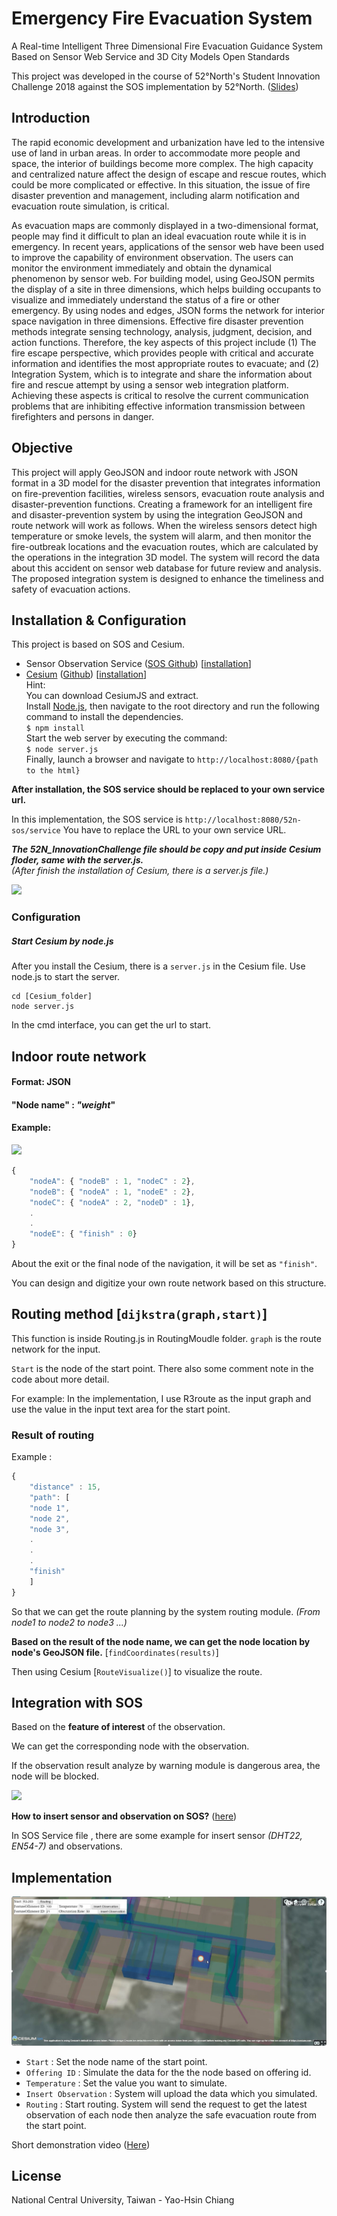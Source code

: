 # **Emergency Fire Evacuation System**

A Real-time Intelligent Three Dimensional Fire Evacuation Guidance System Based on Sensor Web Service and 3D City Models Open Standards

This project was developed in the course of 52°North's Student Innovation Challenge 2018 against the SOS implementation by 52°North. ([Slides](https://52north.org/wp-content/uploads/2018/09/GSW_Real-time-Fire-Management-System-Based-on-Sensor-Web-Services.pdf))



## Introduction

The rapid economic development and urbanization have led to the intensive use of land in urban areas. In order to accommodate more people and space, the interior of  buildings become more complex.   The high capacity and centralized nature affect the design of escape and rescue routes, which could be more complicated or effective. In this situation, the issue of fire disaster prevention and management, including alarm notification and evacuation route simulation, is critical.

As evacuation maps are commonly displayed in a two-dimensional format, people may find it difficult to plan an ideal evacuation route while it is in emergency. In recent years, applications of the sensor web have been used to improve the capability of environment observation. The users can monitor the environment immediately and obtain the dynamical phenomenon by sensor web. For building model, using GeoJSON permits the display of a site in three dimensions, which helps building occupants to visualize and immediately understand the status of a fire or other emergency. By using nodes and edges, JSON forms the network for interior space navigation in three dimensions. Effective fire disaster prevention methods integrate sensing technology, analysis, judgment, decision, and action functions. Therefore, the key aspects of this project include (1) The fire escape perspective, which provides people with critical and accurate information and identifies the most appropriate routes to evacuate; and (2) Integration System, which is to integrate and share the information about fire and rescue attempt by using a sensor web integration platform. Achieving these aspects is critical to resolve the current communication problems that are inhibiting effective information transmission between firefighters and persons in danger.

## Objective

This project will apply GeoJSON and indoor route network with JSON format in a 3D model for the disaster prevention that integrates information on fire-prevention facilities, wireless sensors, evacuation route analysis and disaster-prevention functions. Creating a framework for an intelligent fire and disaster-prevention system by using the integration GeoJSON and route network will work as follows. When the wireless sensors detect high temperature or smoke levels, the system will alarm, and then monitor the fire-outbreak locations and the evacuation routes, which are calculated by the operations in the integration 3D model. The system will record the data about this accident on sensor web database for future review and analysis. The proposed integration system is designed to enhance the timeliness and safety of evacuation actions.



## Installation & Configuration

This project is based on SOS and Cesium.

- Sensor Observation Service ([SOS Github](https://github.com/52north/SOS)) [[installation](https://wiki.52north.org/SensorWeb/SensorObservationServiceIVDocumentation#Installation)]
- [Cesium](https://cesiumjs.org/) ([Github](https://github.com/AnalyticalGraphicsInc/cesium)) [[installation](https://cesiumjs.org/downloads/)]<br>
  Hint:<br>
  You can download CesiumJS and extract.<br>
  Install [Node.js](https://nodejs.org/en/), then navigate to the root directory and run the following command to install the dependencies.<br>
  `$ npm install`<br>
  Start the web server by executing the command:<br>
  `$ node server.js`<br>
  Finally, launch a browser and navigate to `http://localhost:8080/{path to the html}`

**After installation, the SOS service should be replaced to your own service url.**

In this implementation, the SOS service is  `http://localhost:8080/52n-sos/service`
You have to replace the URL to your own service URL.

***The 52N_InnovationChallenge file should be copy and put inside Cesium floder, same with the server.js.*** <br>
*(After finish the installation of Cesium, there is a server.js file.)*



![](https://github.com/chsimon4/Emergency-Fire-Evacuation-System/blob/master/52N_InnovationChallenge/Cesium%20Configuration.JPG?raw=true)

### Configuration

##### **Start Cesium by node.js**

After you install the Cesium, there is a `server.js` in the Cesium file.
Use node.js to start the server. 

```
cd [Cesium_folder]
node server.js
```

In the cmd interface, you can get the url to start.

## Indoor route network

#### Format: JSON

#### **"Node name" : *"weight*"**

#### Example:

![](https://github.com/chsimon4/Emergency-Fire-Evacuation-System/blob/master/52N_InnovationChallenge/NodeExample.JPG?raw=true)

```javascript
{
	"nodeA": { "nodeB" : 1, "nodeC" : 2},
	"nodeB": { "nodeA" : 1, "nodeE" : 2},
	"nodeC": { "nodeA" : 2, "nodeD" : 1},
	.
	.
	"nodeE": { "finish" : 0}
}
```

About the exit or the final node of the navigation, it will be set as `"finish"`.

You can design and digitize your own route network based on this structure.

## Routing method [`dijkstra(graph,start)`]

This function is inside Routing.js in RoutingMoudle folder.
`graph` is the route network for the input.

`Start` is the node of the start point.
There also some comment note in the code about more detail.

For example:
In the implementation, I use R3route as the input graph and use the value in the input text area for the start point.

### Result of routing 

Example :

```javascript
{
	"distance" : 15,
	"path": [
	"node 1",
	"node 2",
	"node 3",
	.
	.
	.
	"finish"
	]
}
```

So that we can get the route planning by the system routing module. *(From node1 to node2 to node3 ...)*

**Based on the result of the node name, we can get the node location by node's GeoJSON file.** [`findCoordinates(results)`]

Then using Cesium [`RouteVisualize()`] to visualize the route.



## Integration with SOS

Based on the **feature of interest** of the observation. 

We can get the corresponding node with the observation.

If the observation result analyze by warning module is dangerous area, the node will be blocked.



![](https://github.com/chsimon4/Emergency-Fire-Evacuation-System/blob/master/52N_InnovationChallenge/Integration%20with%20SOS.JPG?raw=true)



**How to insert sensor and observation on SOS?** ([here](https://wiki.52north.org/SensorWeb/SensorObservationServiceIVDocumentation#Installation))

In SOS Service file , there are some example for insert sensor *(DHT22, EN54-7)* and observations.



## Implementation

![](https://github.com/chsimon4/Emergency-Fire-Evacuation-System/blob/master/52N_InnovationChallenge/Figure/Demo%20screenshot.JPG?raw=true)

- `Start` : Set the node name of the start point.
- `Offering ID` : Simulate the data for the the node based on offering id.
- `Temperature` : Set the value you want to simulate.
- `Insert Observation` : System will upload the data which you simulated.
- `Routing` : Start routing. System will send the request to get the latest observation of each node then analyze the safe evacuation route from the start point.

Short demonstration video ([Here](https://youtu.be/_KGaXKQZbuI))

## License

National Central University, Taiwan - Yao-Hsin Chiang
